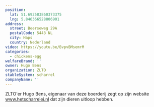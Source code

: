```yaml
---
position:
  lat: 51.692583860373375
  lng: 5.846366528806901
address:
  street: Beerseweg 29A
  postalCode: 5443 NL
  city: Haps
  country: Nederland
video: https://youtu.be/BvpvBMsemrM
categories:
  - chickens-egg
welfareBrand: ''
owner: Hugo Bens
organization: ZLTO
stableSystem: scharrel
companyName: ''
---
```

ZLTO'er Hugo Bens, eigenaar van deze boerderij zegt op zijn website www.hetscharrelei.nl dat zijn dieren uitloop hebben.
